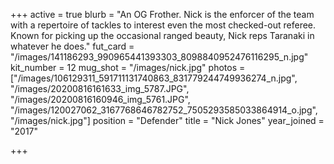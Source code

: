 +++
active = true
blurb = "An OG Frother. Nick is the enforcer of the team with a repertoire of tackles to interest even the most checked-out referee. Known for picking up the occasional ranged beauty, Nick reps Taranaki in whatever he does."
fut_card = "/images/141186293_990965441393303_8098840952476116295_n.jpg"
kit_number = 12
mug_shot = "/images/nick.jpg"
photos = ["/images/106129311_591711131740863_831779244749936274_n.jpg", "/images/20200816161633_img_5787.JPG", "/images/20200816160946_img_5761.JPG", "/images/120027062_3167768646782752_7505293585033864914_o.jpg", "/images/nick.jpg"]
position = "Defender"
title = "Nick Jones"
year_joined = "2017"

+++

